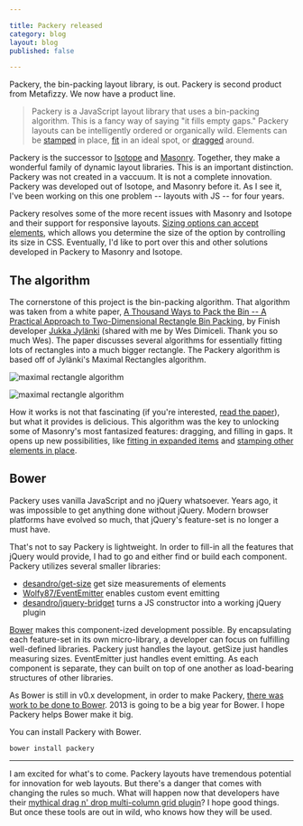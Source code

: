 ```yaml
---

title: Packery released
category: blog
layout: blog
published: false

---
```


Packery, the bin-packing layout library, is out. Packery is second product from Metafizzy. We now have a product line.

> Packery is a JavaScript layout library that uses a bin-packing algorithm. This is a fancy way of saying "it fills empty gaps." Packery layouts can be intelligently ordered or organically wild. Elements can be [stamped](http://packery.metafizzy.co/options.html#stamped) in place, [fit](http://packery.metafizzy.co/methods.html#fit) in an ideal spot, or [dragged](http://packery.metafizzy.co/draggable.html) around.

Packery is the successor to [Isotope](http://isotope.metafizzy.co) and [Masonry](http://masonry.desandro.com). Together, they make a wonderful family of dynamic layout libraries. This is an important distinction. Packery was not created in a vaccuum. It is not a complete innovation. Packery was developed out of Isotope, and Masonry before it. As I see it, I've been working on this one problem -- layouts with JS -- for four years.

Packery resolves some of the more recent issues with Masonry and Isotope and their support for responsive layouts. [Sizing options can accept elements](http://packery.metafizzy.co/options.html#element-sizing), which allows you determine the size of the option by controlling its size in CSS. Eventually, I'd like to port over this and other solutions developed in Packery to Masonry and Isotope.

## The algorithm

The cornerstone of this project is the bin-packing algorithm. That algorithm was taken from a white paper, [A Thousand Ways to Pack the Bin -- A Practical Approach to Two-Dimensional Rectangle Bin Packing](http://clb.demon.fi/files/RectangleBinPack.pdf), by Finish developer [Jukka Jylänki](http://clb.demon.fi/) (shared with me by Wes Dimiceli. Thank you so much Wes). The paper discusses several algorithms for essentially fitting lots of rectangles into a much bigger rectangle. The Packery algorithm is based off of Jylänki's Maximal Rectangles algorithm.

![maximal rectangle algorithm](http://i.imgur.com/kFvd9n5.png)

![maximal rectangle algorithm](http://i.imgur.com/zf1Oj0j.png)

How it works is not that fascinating (if you're interested, [read the paper](http://clb.demon.fi/files/RectangleBinPack.pdf)), but what it provides is delicious. This algorithm was the key to unlocking some of Masonry's most fantasized features: dragging, and filling in gaps. It opens up new possibilities, like [fitting in expanded items](http://packery.metafizzy.co/methods.html#fit) and [stamping other elements in place](http://packery.metafizzy.co/options.html#stamped).

## Bower

Packery uses vanilla JavaScript and no jQuery whatsoever. Years ago, it was impossible to get anything done without jQuery. Modern browser platforms have evolved so much, that jQuery's feature-set is no longer a must have.

That's not to say Packery is lightweight. In order to fill-in all the features that jQuery would provide, I had to go and either find or build each component. Packery utilizes several smaller libraries:

+ [desandro/get-size](https://github.com/desandro/get-size) get size measurements of elements
+ [Wolfy87/EventEmitter](https://github.com/Wolfy87/EventEmitter) enables custom event emitting
+ [desandro/jquery-bridget](https://github.com/desandro/jquery-bridget) turns a JS constructor into a working jQuery plugin

[Bower](http://twitter.github.io/bower/) makes this component-ized development possible. By encapsulating each feature-set in its own micro-library, a developer can focus on fulfilling well-defined libraries. Packery just handles the layout. getSize just handles measuring sizes. EventEmitter just handles event emitting. As each component is separate, they can built on top of one another as load-bearing structures of other libraries.

As Bower is still in v0.x development, in order to make Packery, [there was work to be done to Bower](https://github.com/twitter/bower/commits?author=desandro). 2013 is going to be a big year for Bower. I hope Packery helps Bower make it big.

You can install Packery with Bower.

    bower install packery

---

I am excited for what's to come. Packery layouts have tremendous potential for innovation for web layouts. But there's a danger that comes with changing the rules so much. What will happen now that developers have their [mythical drag n' drop multi-column grid plugin](http://metafizzy.co/blog/mythical-drag-drop-multi-column-grid-plugin/)? I hope good things. But once these tools are out in wild, who knows how they will be used.
